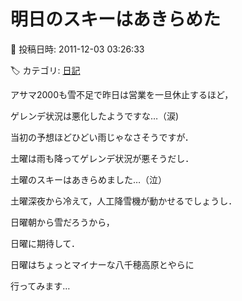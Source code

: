 # 明日のスキーはあきらめた

📅 投稿日時: 2011-12-03 03:26:33

🏷️ カテゴリ: [日記](cc4b5682fb7b8b144980957a978653fb0.md)

アサマ2000も雪不足で昨日は営業を一旦休止するほど，


ゲレンデ状況は悪化したようですな…（涙)





当初の予想ほどひどい雨じゃなさそうですが．


土曜は雨も降ってゲレンデ状況が悪そうだし．


土曜のスキーはあきらめました…（泣）





土曜深夜から冷えて，人工降雪機が動かせるでしょうし．


日曜朝から雪だろうから，


日曜に期待して．





日曜はちょっとマイナーな八千穂高原とやらに


行ってみます…
